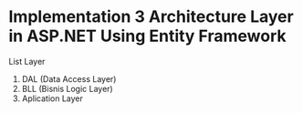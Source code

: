 # Implementation 3 Architecture Layer in ASP.NET Using Entity Framework
List Layer
<ol>
<li>DAL (Data Access Layer)</li>
<li>BLL (Bisnis Logic Layer)</li>
<li>Aplication Layer</li>
</ol>
